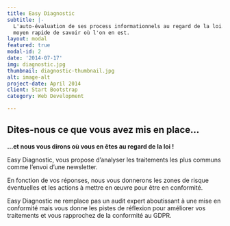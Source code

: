 ```yaml
---
title: Easy Diagnostic
subtitle: |-
  L'auto-évaluation de ses process informationnels au regard de la loi. Un
  moyen rapide de savoir où l'on en est.
layout: modal
featured: true
modal-id: 2
date: '2014-07-17'
img: diagnostic.jpg
thumbnail: diagnostic-thumbnail.jpg
alt: image-alt
project-date: April 2014
client: Start Bootstrap
category: Web Development

---
```


## Dites-nous ce que vous avez mis en place...

__...et nous vous dirons où vous en êtes au regard de la loi !__

Easy Diagnostic, vous propose d’analyser les traitements les plus communs
comme l’envoi d’une newsletter.

En fonction de vos réponses, nous vous
donnerons les zones de risque éventuelles et les actions à mettre en œuvre
pour être en conformité.

Easy Diagnostic ne remplace pas un audit expert aboutissant à une mise en
conformité mais vous donne les pistes de réflexion pour améliorer vos
traitements et vous rapprochez de la conformité au GDPR.

